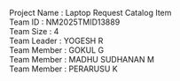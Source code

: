 Project Name : Laptop Request Catalog Item        
Team ID : NM2025TMID13889              
Team Size : 4             
Team Leader : YOGESH R            
Team Member : GOKUL G          
Team Member : MADHU SUDHANAN M            
Team Member : PERARUSU K
